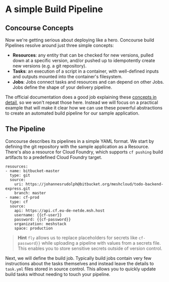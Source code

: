 # A simple Build Pipeline

## Concourse Concepts
Now we're getting serious about deploying like a hero. Concourse build Pipelines resolve around just three simple concepts: 
 - **Resources**: any entity that can be checked for new versions, pulled down at a specific version, and/or pushed up to idempotently create new versions (e.g. a git repository).
 - **Tasks**: an execution of a script in a container, with well-defined inputs and outputs mounted into the container's filesystem.
 - **Jobs**: Jobs connect tasks and resources and can depend on other Jobs. Jobs define the shape of your delivery pipeline.

The official documentation does a good job explaining these [concepts in detail](https://concourse.ci/concepts.html), so we won't repeat those here. Instead we will focus on a practical example that will make it clear how we can use these powerful abstractions to create an automated build pipeline for our sample application. 

## The Pipeline

Concourse describes its pipelines in a simple YAML format. We start by defining the git repository with the sample application as a Resource. There's also a resource for Cloud Foundry, which supports `cf pushing` build artifacts to a predefined Cloud Foundry target.


```YML
resources: 
- name: bitbucket-master
  type: git
  source:
    uri: https://johannesrudolph@bitbucket.org/meshcloud/todo-backend-express.git
    branch: master
- name: cf-prod
  type: cf
  source:
    api: https://api.cf.eu-de-netde.msh.host
    username: {{cf-user}}
    password: {{cf-password}}
    organization: meshstack
    space: production
```

> **Hint** `fly` allows us to replace placeholders for secrets like `cf-password}}` while uploading a pipeline with values from a secrets file. This enables you to store sensitive secrets outside of version control. 

Next, we will define the build job. Typically build jobs contain very few instructions about the tasks themselves and instead leave the details to `task.yml` files stored in source control. This allows you to quickly update build tasks without needing to touch your pipeline. 


